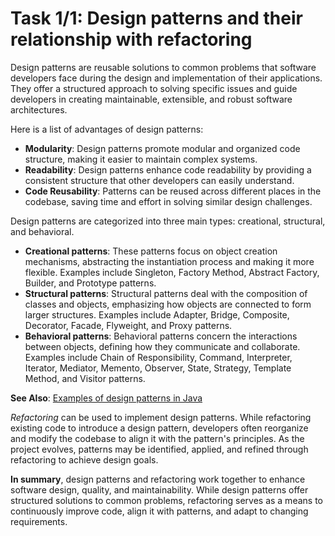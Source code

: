 # Task 1/1: Design patterns and their relationship with refactoring

Design patterns are reusable solutions to common problems that software developers face during the design and
implementation of their applications.
They offer a structured approach to solving specific issues and guide developers in creating maintainable,
extensible, and robust software architectures.

Here is a list of advantages of design patterns:
- **Modularity**: Design patterns promote modular and organized code structure, making it easier to maintain complex systems.
- **Readability**: Design patterns enhance code readability by providing a consistent structure that other developers can easily understand.
- **Code Reusability**: Patterns can be reused across different places in the codebase, saving time and effort in solving similar design challenges.

Design patterns are categorized into three main types: creational, structural, and behavioral.
- **Creational patterns**: These patterns focus on object creation mechanisms, abstracting the instantiation process and making it more flexible. Examples include Singleton, Factory Method, Abstract Factory, Builder, and Prototype patterns.
- **Structural patterns**: Structural patterns deal with the composition of classes and objects, emphasizing how objects are connected to form larger structures. Examples include Adapter, Bridge, Composite, Decorator, Facade, Flyweight, and Proxy patterns.
- **Behavioral patterns**: Behavioral patterns concern the interactions between objects, defining how they communicate and collaborate. Examples include Chain of Responsibility, Command, Interpreter, Iterator, Mediator, Memento, Observer, State, Strategy, Template Method, and Visitor patterns.

**See Also**: [Examples of design patterns in Java](https://refactoring.guru/design-patterns/java)

_Refactoring_ can be used to implement design patterns.
While refactoring existing code to introduce a design pattern, developers often reorganize and modify the codebase
to align it with the pattern's principles.
As the project evolves, patterns may be identified, applied, and refined through refactoring to achieve design goals.

**In summary**, design patterns and refactoring work together to enhance software design, quality, and maintainability.
While design patterns offer structured solutions to common problems, refactoring serves as a means to continuously
improve code, align it with patterns, and adapt to changing requirements.
